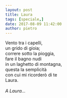 ```yaml
---
layout: post
title: Laura
tags: [speciale,]
date: 2017-08-09 11:42:00
author: pietro
---
```

Vento tra i capelli,<br/>un grido di gioia;<br/>correre sotto la pioggia,<br/>fare il bagno nudi<br/>in un laghetto di montagna,<br/>questa la semplicità<br/>con cui mi ricorderò di te<br/>Laura.<br/><i><br/></i><i>A Laura...</i>
